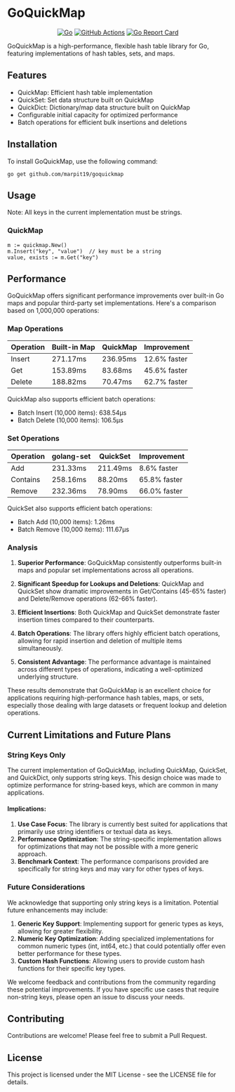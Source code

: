 # GoQuickMap

<center>

[![Go](https://img.shields.io/badge/go-%2300ADD8.svg?style=for-the-badge&logo=go&logoColor=white)](https://pkg.go.dev/github.com/marpit19/goquickmap)
[![GitHub Actions](https://img.shields.io/badge/github%20actions-%232671E5.svg?style=for-the-badge&logo=githubactions&logoColor=white)](https://github.com/marpit19/goquickmap/actions)
[![Go Report Card](https://goreportcard.com/badge/github.com/marpit19/goquickmap)](https://goreportcard.com/report/github.com/marpit19/goquickmap)

</center>

GoQuickMap is a high-performance, flexible hash table library for Go, featuring implementations of hash tables, sets, and maps.

## Features

- QuickMap: Efficient hash table implementation
- QuickSet: Set data structure built on QuickMap
- QuickDict: Dictionary/map data structure built on QuickMap
- Configurable initial capacity for optimized performance
- Batch operations for efficient bulk insertions and deletions

## Installation

To install GoQuickMap, use the following command:

```
go get github.com/marpit19/goquickmap
```

## Usage

Note: All keys in the current implementation must be strings.

### QuickMap
```
m := quickmap.New()
m.Insert("key", "value")  // key must be a string
value, exists := m.Get("key")
```

## Performance

GoQuickMap offers significant performance improvements over built-in Go maps and popular third-party set implementations. Here's a comparison based on 1,000,000 operations:

### Map Operations

| Operation    | Built-in Map | QuickMap    | Improvement |
|--------------|--------------|-------------|-------------|
| Insert       | 271.17ms     | 236.95ms    | 12.6% faster |
| Get          | 153.89ms     | 83.68ms     | 45.6% faster |
| Delete       | 188.82ms     | 70.47ms     | 62.7% faster |

QuickMap also supports efficient batch operations:
- Batch Insert (10,000 items): 638.54µs
- Batch Delete (10,000 items): 106.5µs

### Set Operations

| Operation    | golang-set   | QuickSet    | Improvement |
|--------------|--------------|-------------|-------------|
| Add          | 231.33ms     | 211.49ms    | 8.6% faster |
| Contains     | 258.16ms     | 88.20ms     | 65.8% faster |
| Remove       | 232.36ms     | 78.90ms     | 66.0% faster |

QuickSet also supports efficient batch operations:
- Batch Add (10,000 items): 1.26ms
- Batch Remove (10,000 items): 111.67µs

### Analysis

1. **Superior Performance**: GoQuickMap consistently outperforms built-in maps and popular set implementations across all operations.

2. **Significant Speedup for Lookups and Deletions**: QuickMap and QuickSet show dramatic improvements in Get/Contains (45-65% faster) and Delete/Remove operations (62-66% faster).

3. **Efficient Insertions**: Both QuickMap and QuickSet demonstrate faster insertion times compared to their counterparts.

4. **Batch Operations**: The library offers highly efficient batch operations, allowing for rapid insertion and deletion of multiple items simultaneously.

5. **Consistent Advantage**: The performance advantage is maintained across different types of operations, indicating a well-optimized underlying structure.

These results demonstrate that GoQuickMap is an excellent choice for applications requiring high-performance hash tables, maps, or sets, especially those dealing with large datasets or frequent lookup and deletion operations.

## Current Limitations and Future Plans

### String Keys Only
The current implementation of GoQuickMap, including QuickMap, QuickSet, and QuickDict, only supports string keys. This design choice was made to optimize performance for string-based keys, which are common in many applications.

#### Implications:
1. **Use Case Focus**: The library is currently best suited for applications that primarily use string identifiers or textual data as keys.
2. **Performance Optimization**: The string-specific implementation allows for optimizations that may not be possible with a more generic approach.
3. **Benchmark Context**: The performance comparisons provided are specifically for string keys and may vary for other types of keys.

### Future Considerations
We acknowledge that supporting only string keys is a limitation. Potential future enhancements may include:

1. **Generic Key Support**: Implementing support for generic types as keys, allowing for greater flexibility.
2. **Numeric Key Optimization**: Adding specialized implementations for common numeric types (int, int64, etc.) that could potentially offer even better performance for these types.
3. **Custom Hash Functions**: Allowing users to provide custom hash functions for their specific key types.

We welcome feedback and contributions from the community regarding these potential improvements. If you have specific use cases that require non-string keys, please open an issue to discuss your needs.

## Contributing

Contributions are welcome! Please feel free to submit a Pull Request.

## License

This project is licensed under the MIT License - see the LICENSE file for details.
